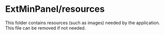 # ExtMinPanel/resources

This folder contains resources (such as images) needed by the application. This file can
be removed if not needed.
